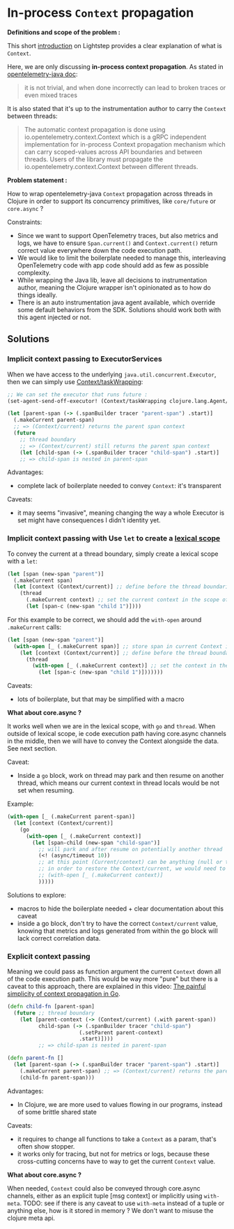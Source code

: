 # In-process `Context` propagation

**Definitions and scope of the problem :**

This short [introduction](https://opentelemetry.lightstep.com/core-concepts/context-propagation/) on Lightstep provides a clear explanation of what is `Context`.

Here, we are only discussing **in-process context propagation**. As stated in [opentelemetry-java doc](https://github.com/open-telemetry/opentelemetry-java/blob/main/context/src/main/java/io/opentelemetry/context/Context.java#L67):
> it is not trivial, and when done incorrectly can lead to broken traces or even mixed traces

It is also stated that it's up to the instrumentation author to carry the `Context` between threads:
> The automatic context propagation is done using io.opentelemetry.context.Context which is a gRPC independent implementation for in-process Context propagation mechanism which can carry scoped-values across API boundaries and between threads. Users of the library must propagate the io.opentelemetry.context.Context between different threads.

**Problem statement :**

How to wrap opentelemetry-java `Context` propagation across threads in Clojure in order to support its concurrency primitives, like `core/future` or `core.async` ?

Constraints:
- Since we want to support OpenTelemetry traces, but also metrics and logs, we have to ensure `Span.current()` and `Context.current()` return correct value everywhere down the code execution path.
- We would like to limit the boilerplate needed to manage this, interleaving OpenTelemetry code with app code should add as few as possible complexity.
- While wrapping the Java lib, leave all decisions to instrumentation author, meaning the Clojure wrapper isn't opinionated as to how do things ideally.
- There is an auto instrumentation java agent available, which override some default behaviors from the SDK. Solutions should work both with this agent injected or not. 

## Solutions

### Implicit context passing to ExecutorServices

When we have access to the underlying `java.util.concurrent.Executor`, then we can simply use [Context/taskWrapping](https://github.com/open-telemetry/opentelemetry-java/blob/main/context/src/main/java/io/opentelemetry/context/Context.java#L114):

```clojure
;; We can set the executor that runs future : 
(set-agent-send-off-executor! (Context/taskWrapping clojure.lang.Agent/soloExecutor))

(let [parent-span (-> (.spanBuilder tracer "parent-span") .start)]
  (.makeCurrent parent-span)
  ;; => (Context/current) returns the parent span context
  (future
    ;; thread boundary
    ;; => (Context/current) still returns the parent span context
    (let [child-span (-> (.spanBuilder tracer "child-span") .start)]
    ;; => child-span is nested in parent-span 
```

Advantages:
- complete lack of boilerplate needed to convey `Context`: it's transparent

Caveats:
- it may seems "invasive", meaning changing the way a whole Executor is set might have consequences I didn't identity yet.

### Implicit context passing with Use `let` to create a [lexical scope](https://clojure.org/guides/learn/functions#_locals_and_closures)

To convey the current at a thread boundary, simply create a lexical scope with a `let`: 
```clojure
(let [span (new-span "parent")]
  (.makeCurrent span)
  (let [context (Context/current)] ;; define before the thread boundarie a lexical binding to the context
    (thread
      (.makeCurrent context) ;; set the current context in the scope of the new thread
      (let [span-c (new-span "child 1")])))
```
For this example to be correct, we should add the `with-open` around `.makeCurrent` calls:

```clojure
(let [span (new-span "parent")]
  (with-open [_ (.makeCurrent span)] ;; store span in current Context in a thread-local
    (let [context (Context/current)] ;; define before the thread boundarie a lexical binding to the context
      (thread
        (with-open [_ (.makeCurrent context)] ;; set the context in the scope of the new thread, that will be cleaned-up after the with-open
          (let [span-c (new-span "child 1")]))))))
```

Caveats:
- lots of boilerplate, but that may be simplified with a macro

**What about core.async ?**

It works well when we are in the lexical scope, with `go` and `thread`. When outside of lexical scope, ie code execution path having core.async channels in the middle, then we will have to convey the Context alongside the data. See next section. 

Caveat:
- Inside a `go` block, work on thread may park and then resume on another thread, which means our current context in thread locals would be not set when resuming.

Example:
```clojure
(with-open [_ (.makeCurrent parent-span)]                      
  (let [context (Context/current)]
    (go
      (with-open [_ (.makeCurrent context)]
        (let [span-child (new-span "child-span")]
          ;; will park and after resume on potentially another thread
          (<! (async/timeout 10))
          ;; at this point (Current/context) can be anything (null or the one from another code execution)
          ;; in order to restore the Context/current, we would need to call again :
          ;; (with-open [_ (.makeCurrent context)]
          )))))
```

Solutions to explore:
- macros to hide the boilerplate needed + clear documentation about this caveat
- inside a go block, don't try to have the correct `Context/current` value, knowing that metrics and logs generated from within the go block will lack correct correlation data.

### Explicit context passing

Meaning we could pass as function argument the current `Context` down all of the code execution path. This would be way more "pure" but there is a caveat to this approach, there are explained in this video: [The painful simplicity of context propagation in Go](https://www.youtube.com/watch?v=g4ShnfmHTs4).

```clojure
(defn child-fn [parent-span]
  (future ;; thread boundary
    (let [parent-context (-> (Context/current) (.with parent-span))
          child-span (-> (.spanBuilder tracer "child-span")
                       (.setParent parent-context)
                       .start)])))
          ;; => child-span is nested in parent-span 

(defn parent-fn []
  (let [parent-span (-> (.spanBuilder tracer "parent-span") .start)]
    (.makeCurrent parent-span) ;; => (Context/current) returns the parent span context
    (child-fn parent-span)))
```

Advantages:
- In Clojure, we are more used to values flowing in our programs, instead of some brittle shared state

Caveats:
- it requires to change all functions to take a `Context` as a param, that's often show stopper.
- it works only for tracing, but not for metrics or logs, because these cross-cutting concerns have to way to get the current `Context` value.

**What about core.async ?**

When needed, `Context` could also be conveyed through core.async channels, either as an explicit tuple [msg context] or implicitly using `with-meta`.
TODO: see if there is any caveat to use `with-meta` instead of a tuple or anything else, how is it stored in memory ? We don't want to misuse the clojure meta api.